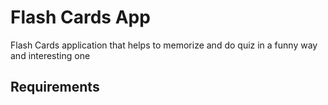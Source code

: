 # Flash Cards App

Flash Cards application that helps to memorize and do quiz in a funny way and interesting one

## Requirements
